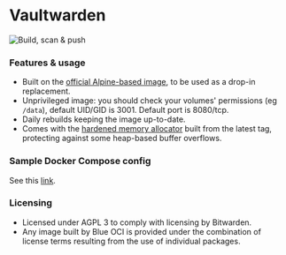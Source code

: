 # Vaultwarden

![Build, scan & push](https://github.com/Blue-OCI/vaultwarden/actions/workflows/build.yml/badge.svg)

### Features & usage
- Built on the [official Alpine-based image](https://github.com/dani-garcia/vaultwarden/tree/main/docker), to be used as a drop-in replacement.
- Unprivileged image: you should check your volumes' permissions (eg `/data`), default UID/GID is 3001. Default port is 8080/tcp.
- Daily rebuilds keeping the image up-to-date.
- Comes with the [hardened memory allocator](https://github.com/GrapheneOS/hardened_malloc) built from the latest tag, protecting against some heap-based buffer overflows.

### Sample Docker Compose config

See this [link](https://github.com/TommyTran732/Docker-Compose-Files/tree/main/vaultwarden).

### Licensing
- Licensed under AGPL 3 to comply with licensing by Bitwarden.
- Any image built by Blue OCI is provided under the combination of license terms resulting from the use of individual packages.
